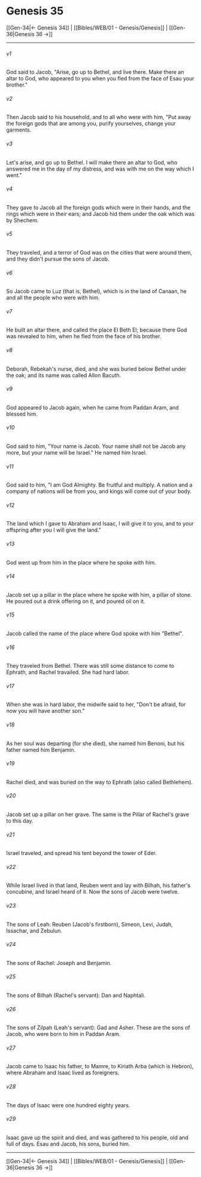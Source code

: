# Genesis 35

[[Gen-34|← Genesis 34]] | [[Bibles/WEB/01 - Genesis/Genesis]] | [[Gen-36|Genesis 36 →]]
***



###### v1 
God said to Jacob, "Arise, go up to Bethel, and live there. Make there an altar to God, who appeared to you when you fled from the face of Esau your brother." 

###### v2 
Then Jacob said to his household, and to all who were with him, "Put away the foreign gods that are among you, purify yourselves, change your garments. 

###### v3 
Let's arise, and go up to Bethel. I will make there an altar to God, who answered me in the day of my distress, and was with me on the way which I went." 

###### v4 
They gave to Jacob all the foreign gods which were in their hands, and the rings which were in their ears; and Jacob hid them under the oak which was by Shechem. 

###### v5 
They traveled, and a terror of God was on the cities that were around them, and they didn't pursue the sons of Jacob. 

###### v6 
So Jacob came to Luz (that is, Bethel), which is in the land of Canaan, he and all the people who were with him. 

###### v7 
He built an altar there, and called the place El Beth El; because there God was revealed to him, when he fled from the face of his brother. 

###### v8 
Deborah, Rebekah's nurse, died, and she was buried below Bethel under the oak; and its name was called Allon Bacuth. 

###### v9 
God appeared to Jacob again, when he came from Paddan Aram, and blessed him. 

###### v10 
God said to him, "Your name is Jacob. Your name shall not be Jacob any more, but your name will be Israel." He named him Israel. 

###### v11 
God said to him, "I am God Almighty. Be fruitful and multiply. A nation and a company of nations will be from you, and kings will come out of your body. 

###### v12 
The land which I gave to Abraham and Isaac, I will give it to you, and to your offspring after you I will give the land." 

###### v13 
God went up from him in the place where he spoke with him. 

###### v14 
Jacob set up a pillar in the place where he spoke with him, a pillar of stone. He poured out a drink offering on it, and poured oil on it. 

###### v15 
Jacob called the name of the place where God spoke with him "Bethel". 

###### v16 
They traveled from Bethel. There was still some distance to come to Ephrath, and Rachel travailed. She had hard labor. 

###### v17 
When she was in hard labor, the midwife said to her, "Don't be afraid, for now you will have another son." 

###### v18 
As her soul was departing (for she died), she named him Benoni, but his father named him Benjamin. 

###### v19 
Rachel died, and was buried on the way to Ephrath (also called Bethlehem). 

###### v20 
Jacob set up a pillar on her grave. The same is the Pillar of Rachel's grave to this day. 

###### v21 
Israel traveled, and spread his tent beyond the tower of Eder. 

###### v22 
While Israel lived in that land, Reuben went and lay with Bilhah, his father's concubine, and Israel heard of it. Now the sons of Jacob were twelve. 

###### v23 
The sons of Leah: Reuben (Jacob's firstborn), Simeon, Levi, Judah, Issachar, and Zebulun. 

###### v24 
The sons of Rachel: Joseph and Benjamin. 

###### v25 
The sons of Bilhah (Rachel's servant): Dan and Naphtali. 

###### v26 
The sons of Zilpah (Leah's servant): Gad and Asher. These are the sons of Jacob, who were born to him in Paddan Aram. 

###### v27 
Jacob came to Isaac his father, to Mamre, to Kiriath Arba (which is Hebron), where Abraham and Isaac lived as foreigners. 

###### v28 
The days of Isaac were one hundred eighty years. 

###### v29 
Isaac gave up the spirit and died, and was gathered to his people, old and full of days. Esau and Jacob, his sons, buried him.

***
[[Gen-34|← Genesis 34]] | [[Bibles/WEB/01 - Genesis/Genesis]] | [[Gen-36|Genesis 36 →]]
